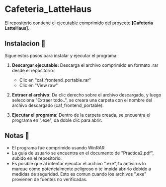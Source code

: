# Cafeteria_LatteHaus

El repositorio contiene el ejecutable comprimido del proyecto **[Cafeteria LatteHaus]**.

## Instalacion 📩
Sigue estos pasos para instalar y ejecutar el programa:

1. **Descargar ejecutable:**
   Descarga el archivo comprimido en formato .rar desde el repositorio:
   - Clic en "caf_frontend_portable.rar"
   - Clic en "View raw"

3. **Extraer el archivo:**
  Da clic derecho sobre el archivo descargado, y luego selecciona "Extraer todo..",
   se creara una carpeta con el nombre del archivo descargado (caf_frontend_portable).
   
4. **Ejecutar el programa:**
   Dentro de la carpeta creada, se encuentra el programa en ".exe", da doble clic para abrir.

## Notas 💬

- El programa fue comprimido usando WinRAR
- La guia de usuario se encuentra en el documento de "Practica2.pdf", subido en el repositorio.
- Es posible que al intentar ejecutar el archivo ".exe", tu antivirus lo marque como potencialmente peligroso o te impida abrirlo debido a medidas de seguridad. Esto es comun cuando los archivos ".exe" provienen de fuentes no verificadas.


